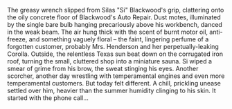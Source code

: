 The greasy wrench slipped from Silas "Si" Blackwood's grip, clattering onto the oily concrete floor of Blackwood's Auto Repair.  Dust motes, illuminated by the single bare bulb hanging precariously above his workbench, danced in the weak beam.  The air hung thick with the scent of burnt motor oil, anti-freeze, and something vaguely floral – the faint, lingering perfume of a forgotten customer, probably Mrs. Henderson and her perpetually-leaking Corolla.  Outside, the relentless Texas sun beat down on the corrugated iron roof, turning the small, cluttered shop into a miniature sauna.  Si wiped a smear of grime from his brow, the sweat stinging his eyes.  Another scorcher, another day wrestling with temperamental engines and even more temperamental customers.  But today felt different.  A chill, prickling unease settled over him, heavier than the summer humidity clinging to his skin.  It started with the phone call…
